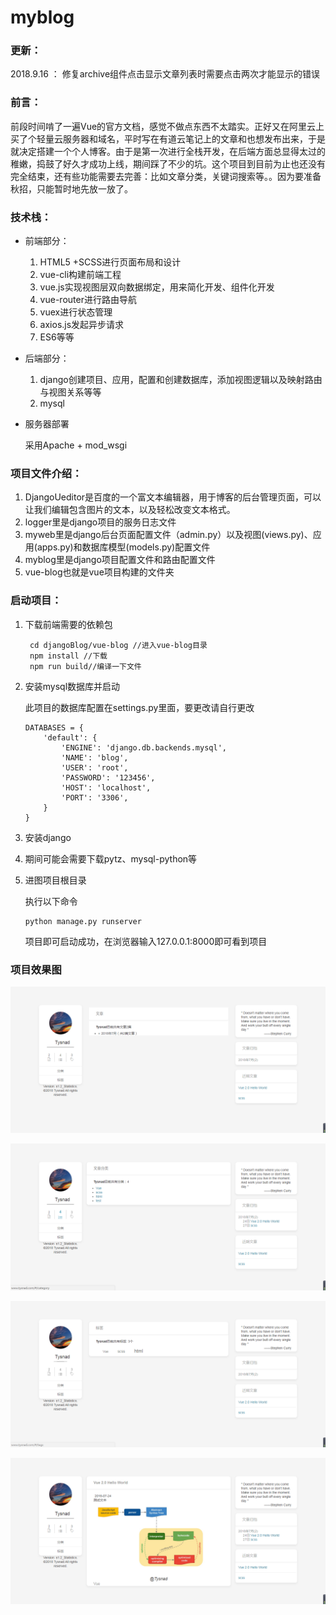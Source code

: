 # myblog
### 更新：

2018.9.16 ： 修复archive组件点击显示文章列表时需要点击两次才能显示的错误

### 前言：

前段时间啃了一遍Vue的官方文档，感觉不做点东西不太踏实。正好又在阿里云上买了个轻量云服务器和域名，平时写在有道云笔记上的文章和也想发布出来，于是就决定搭建一个个人博客。由于是第一次进行全栈开发，在后端方面总显得太过的稚嫩，捣鼓了好久才成功上线，期间踩了不少的坑。这个项目到目前为止也还没有完全结束，还有些功能需要去完善：比如文章分类，关键词搜索等。。因为要准备秋招，只能暂时地先放一放了。

### 技术栈：

- 前端部分：

  1. HTML5 +SCSS进行页面布局和设计
  2. vue-cli构建前端工程
  3. vue.js实现视图层双向数据绑定，用来简化开发、组件化开发
  4. vue-router进行路由导航
  5. vuex进行状态管理
  6. axios.js发起异步请求
  7. ES6等等

- 后端部分：

  1. django创建项目、应用，配置和创建数据库，添加视图逻辑以及映射路由与视图关系等等
  2. mysql

- 服务器部署

  采用Apache + mod_wsgi

### 项目文件介绍：

1. DjangoUeditor是百度的一个富文本编辑器，用于博客的后台管理页面，可以让我们编辑包含图片的文本，以及轻松改变文本格式。
2. logger里是django项目的服务日志文件
3. myweb里是django后台页面配置文件（admin.py）以及视图(views.py)、应用(apps.py)和数据库模型(models.py)配置文件
4. myblog里是django项目配置文件和路由配置文件
5. vue-blog也就是vue项目构建的文件夹

### 启动项目：

1. 下载前端需要的依赖包

   ```
    cd djangoBlog/vue-blog //进入vue-blog目录
    npm install //下载
    npm run build//编译一下文件
   ```

2. 安装mysql数据库并启动

   此项目的数据库配置在settings.py里面，要更改请自行更改

   ```
   DATABASES = {
       'default': {
           'ENGINE': 'django.db.backends.mysql',
           'NAME': 'blog',
           'USER': 'root',
           'PASSWORD': '123456',
           'HOST': 'localhost',
           'PORT': '3306',
       }
   }
   ```

3. 安装django

4. 期间可能会需要下载pytz、mysql-python等

5. 进图项目根目录

   执行以下命令

   ```
   python manage.py runserver
   ```

   项目即可启动成功，在浏览器输入127.0.0.1:8000即可看到项目

### 项目效果图

![Image text](https://github.com/Tysnad/myblog/blob/master/jietu/1.png)

![Image text](https://github.com/Tysnad/myblog/blob/master/jietu/2.png)

![Image text](https://github.com/Tysnad/myblog/blob/master/jietu/3.png)

![Image text](https://github.com/Tysnad/myblog/blob/master/jietu/4.png)






